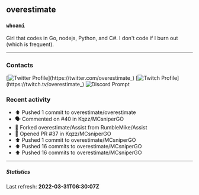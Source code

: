 ## overestimate

### `whoami`
Girl that codes in Go, nodejs, Python, and C#.
I don't code if I burn out (which is frequent).

---

### Contacts
[![Twitter Profile](https://img.shields.io/static/v1?style=flat-square&logo=twitter&message=View%20Profile&color=1DA1F2&label=@overestimate_)](https://twitter.com/overestimate_)
[![Twitch Profile](https://img.shields.io/static/v1?style=flat-square&logo=twitch&message=View%20Profile&color=9146FF&label=overestimate_)](https://twitch.tv/overestimate_)
![Discord Prompt](https://img.shields.io/static/v1?style=flat-square&logo=discord&message=Contact%20via%20Twitter&color=5865F2&label=Discord)

### Recent activity

* ⬆️ Pushed 1 commit to overestimate/overestimate
* 🗣 Commented on #40 in Kqzz/MCsniperGO
* 🍴 Forked overestimate/Assist from RumbleMike/Assist
* 💪 Opened PR #37 in Kqzz/MCsniperGO
* ⬆️ Pushed 1 commit to overestimate/MCsniperGO
* ⬆️ Pushed 16 commits to overestimate/MCsniperGO
* ⬆️ Pushed 16 commits to overestimate/MCsniperGO

---

##### Statistics
<p>
  Last refresh: 
  <b>2022-03-31T06:30:07Z</b>
</p>

